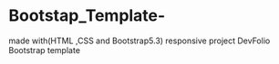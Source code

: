 # Bootstap_Template-
made with(HTML ,CSS and Bootstrap5.3)
responsive project
DevFolio Bootstrap template
